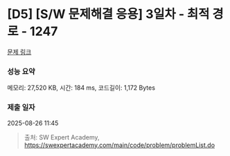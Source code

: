# [D5] [S/W 문제해결 응용] 3일차 - 최적 경로 - 1247 

[문제 링크](https://swexpertacademy.com/main/code/problem/problemDetail.do?contestProbId=AV15OZ4qAPICFAYD) 

### 성능 요약

메모리: 27,520 KB, 시간: 184 ms, 코드길이: 1,172 Bytes

### 제출 일자

2025-08-26 11:45



> 출처: SW Expert Academy, https://swexpertacademy.com/main/code/problem/problemList.do